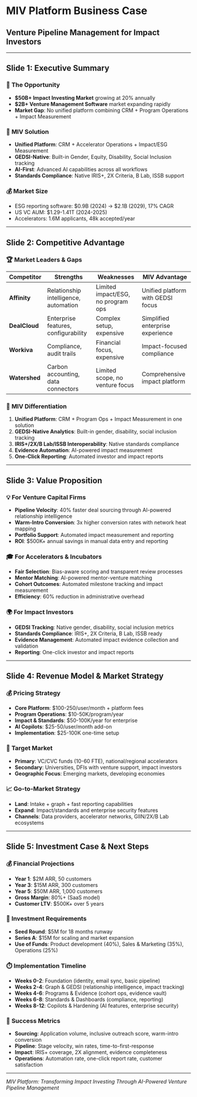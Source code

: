 # MIV Platform Business Case
## Venture Pipeline Management for Impact Investors

---

## Slide 1: Executive Summary

### 🎯 **The Opportunity**
- **$50B+ Impact Investing Market** growing at 20% annually
- **$2B+ Venture Management Software** market expanding rapidly
- **Market Gap**: No unified platform combining CRM + Program Operations + Impact Measurement

### 🚀 **MIV Solution**
- **Unified Platform**: CRM + Accelerator Operations + Impact/ESG Measurement
- **GEDSI-Native**: Built-in Gender, Equity, Disability, Social Inclusion tracking
- **AI-First**: Advanced AI capabilities across all workflows
- **Standards Compliance**: Native IRIS+, 2X Criteria, B Lab, ISSB support

### 💰 **Market Size**
- ESG reporting software: $0.9B (2024) → $2.1B (2029), 17% CAGR
- US VC AUM: $1.29-1.41T (2024-2025)
- Accelerators: 1.6M applicants, 48k accepted/year

---

## Slide 2: Competitive Advantage

### 🏆 **Market Leaders & Gaps**

| Competitor | Strengths | Weaknesses | MIV Advantage |
|------------|-----------|------------|---------------|
| **Affinity** | Relationship intelligence, automation | Limited impact/ESG, no program ops | Unified platform with GEDSI focus |
| **DealCloud** | Enterprise features, configurability | Complex setup, expensive | Simplified enterprise experience |
| **Workiva** | Compliance, audit trails | Financial focus, expensive | Impact-focused compliance |
| **Watershed** | Carbon accounting, data connectors | Limited scope, no venture focus | Comprehensive impact platform |

### 🎯 **MIV Differentiation**
1. **Unified Platform**: CRM + Program Ops + Impact Measurement in one solution
2. **GEDSI-Native Analytics**: Built-in gender, disability, social inclusion tracking
3. **IRIS+/2X/B Lab/ISSB Interoperability**: Native standards compliance
4. **Evidence Automation**: AI-powered impact measurement
5. **One-Click Reporting**: Automated investor and impact reports

---

## Slide 3: Value Proposition

### 💡 **For Venture Capital Firms**
- **Pipeline Velocity**: 40% faster deal sourcing through AI-powered relationship intelligence
- **Warm-Intro Conversion**: 3x higher conversion rates with network heat mapping
- **Portfolio Support**: Automated impact measurement and reporting
- **ROI**: $500K+ annual savings in manual data entry and reporting

### 🎓 **For Accelerators & Incubators**
- **Fair Selection**: Bias-aware scoring and transparent review processes
- **Mentor Matching**: AI-powered mentor-venture matching
- **Cohort Outcomes**: Automated milestone tracking and impact measurement
- **Efficiency**: 60% reduction in administrative overhead

### 🌍 **For Impact Investors**
- **GEDSI Tracking**: Native gender, disability, social inclusion metrics
- **Standards Compliance**: IRIS+, 2X Criteria, B Lab, ISSB ready
- **Evidence Management**: Automated impact evidence collection and validation
- **Reporting**: One-click investor and impact reports

---

## Slide 4: Revenue Model & Market Strategy

### 💰 **Pricing Strategy**
- **Core Platform**: $100-250/user/month + platform fees
- **Program Operations**: $10-50K/program/year
- **Impact & Standards**: $50-100K/year for enterprise
- **AI Copilots**: $25-50/user/month add-on
- **Implementation**: $25-100K one-time setup

### 🎯 **Target Market**
- **Primary**: VC/CVC funds (10-60 FTE), national/regional accelerators
- **Secondary**: Universities, DFIs with venture support, impact investors
- **Geographic Focus**: Emerging markets, developing economies

### 📈 **Go-to-Market Strategy**
- **Land**: Intake + graph + fast reporting capabilities
- **Expand**: Impact/standards and enterprise security features
- **Channels**: Data providers, accelerator networks, GIIN/2X/B Lab ecosystems

---

## Slide 5: Investment Case & Next Steps

### 💰 **Financial Projections**
- **Year 1**: $2M ARR, 50 customers
- **Year 3**: $15M ARR, 300 customers
- **Year 5**: $50M ARR, 1,000 customers
- **Gross Margin**: 80%+ (SaaS model)
- **Customer LTV**: $500K+ over 5 years

### 🚀 **Investment Requirements**
- **Seed Round**: $5M for 18 months runway
- **Series A**: $15M for scaling and market expansion
- **Use of Funds**: Product development (40%), Sales & Marketing (35%), Operations (25%)

### ⏱️ **Implementation Timeline**
- **Weeks 0-2**: Foundation (identity, email sync, basic pipeline)
- **Weeks 2-4**: Graph & GEDSI (relationship intelligence, impact tracking)
- **Weeks 4-6**: Programs & Evidence (cohort ops, evidence vault)
- **Weeks 6-8**: Standards & Dashboards (compliance, reporting)
- **Weeks 8-12**: Copilots & Hardening (AI features, enterprise security)

### 🎯 **Success Metrics**
- **Sourcing**: Application volume, inclusive outreach score, warm-intro conversion
- **Pipeline**: Stage velocity, win rates, time-to-first-response
- **Impact**: IRIS+ coverage, 2X alignment, evidence completeness
- **Operations**: Automation rate, one-click report rate, customer satisfaction

---

*MIV Platform: Transforming Impact Investing Through AI-Powered Venture Pipeline Management* 